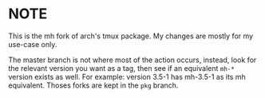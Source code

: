 # NOTE

This is the mh fork of arch's tmux package. My changes are mostly for my use-case
only.

The master branch is not where most of the action occurs, instead, look for the
relevant version you want as a tag, then see if an equivalent `mh-*` version
exists as well. For example: version 3.5-1 has mh-3.5-1 as its mh equivalent.
Thoses forks are kept in the `pkg` branch.
